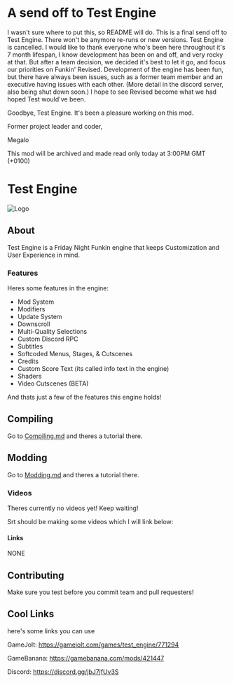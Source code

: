# A send off to Test Engine
I wasn't sure where to put this, so README will do. This is a final send off to Test Engine. There won't be anymore re-runs or new versions. Test Engine is cancelled.
I would like to thank everyone who's been here throughout it's 7 month lifespan, I know development has been on and off, and very rocky at that. But after a team decision, we decided it's best to let it go, and focus our priorities on Funkin' Revised.
Development of the engine has been fun, but there have always been issues, such as a former team member and an executive having issues with each other. (More detail in the discord server, also being shut down soon.) 
I hope to see Revised become what we had hoped Test would've been.

Goodbye, Test Engine. It's been a pleasure working on this mod.

Former project leader and coder,

Megalo

This mod will be archived and made read only today at 3:00PM GMT (+0100)


# Test Engine
![Logo](https://github.com/Test-Engine-Team/Test-Engine-V1---FNF/blob/4d8b0e2ed659ea8ac0e4c30b93332ca400f8efce/art/logo.png)

## About
Test Engine is a Friday Night Funkin engine that keeps Customization and User Experience in mind.

### Features
Heres some features in the engine:

* Mod System
* Modifiers
* Update System
* Downscroll
* Multi-Quality Selections
* Custom Discord RPC
* Subtitles
* Softcoded Menus, Stages, & Cutscenes
* Credits
* Custom Score Text (its called info text in the engine)
* Shaders
* Video Cutscenes (BETA)

And thats just a few of the features this engine holds!

## Compiling
Go to [Compiling.md](https://github.com/Test-Engine-Team/Test-Engine-V1---FNF/blob/master/docs/Compiling.md) and theres a tutorial there.

## Modding
Go to [Modding.md](https://github.com/Test-Engine-Team/Test-Engine-V1---FNF/blob/master/docs/Modding.md) and theres a tutorial there.

### Videos
Theres currently no videos yet!
Keep waiting!

Srt should be making some videos which I will link below:

#### Links
NONE

## Contributing
Make sure you test before you commit team and pull requesters!

## Cool Links
here's some links you can use

GameJolt: https://gamejolt.com/games/test_engine/771294

GameBanana: https://gamebanana.com/mods/421447

Discord: https://discord.gg/jbJ7jfUv3S
